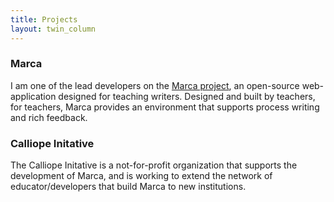 ```yaml
---
title: Projects
layout: twin_column
---
```


<div class="col-md-10 col-md-offset-1">
  <div class="row">
    <div class="content-column-multiple col-md-6">
      <h3>Marca</h3>
      I am one of the lead developers on the <a href="http://gomarca.com">Marca project</a>, an open-source web-application designed for teaching writers. Designed and built by teachers, for teachers, Marca provides an environment that supports process writing and rich feedback.
    </div>
    <div class="content-column-multiple col-md-6">
      <h3>Calliope Initative</h3>
      The Calliope Initative is a not-for-profit organization that supports the development of Marca, and is working to extend the network of educator/developers that build Marca to new institutions. 
    </div>
  </div>  
</div>
